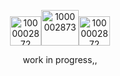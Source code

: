 <p align="center">
  <img width="50" height="47" alt="1000002872" src="https://github.com/user-attachments/assets/39844d55-4d1b-4352-a363-1d50ee300058" /><img width="60" height="57" alt="1000002873" src="https://github.com/user-attachments/assets/ba7d8f5a-54cb-43c3-af3e-6d8e316ec2ea" /><img width="50" height="47" alt="1000002872" src="https://github.com/user-attachments/assets/39844d55-4d1b-4352-a363-1d50ee300058" />
</p>

<p align="center">
work in progress,,
</p>

